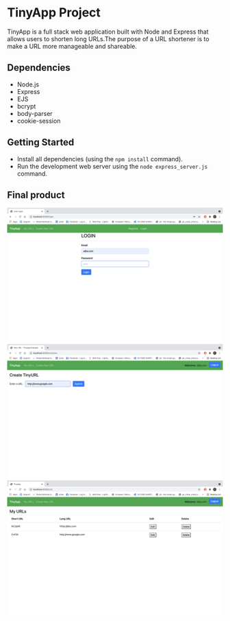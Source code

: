# TinyApp Project

TinyApp is a full stack web application built with Node and Express that allows users to shorten long URLs.The purpose of a URL shortener is to make a URL more manageable and shareable. 

## Dependencies

- Node.js
- Express
- EJS
- bcrypt
- body-parser
- cookie-session

## Getting Started

- Install all dependencies (using the `npm install` command).
- Run the development web server using the `node express_server.js` command.

## Final product 

!["Screenshot of the Login page"](./docs/Login.png)
!["Screenshot of the create Urls page"](./docs/new_Urls.png)
!["Screenshot of the Urls page"](./docs/my_Urls.png)


 


